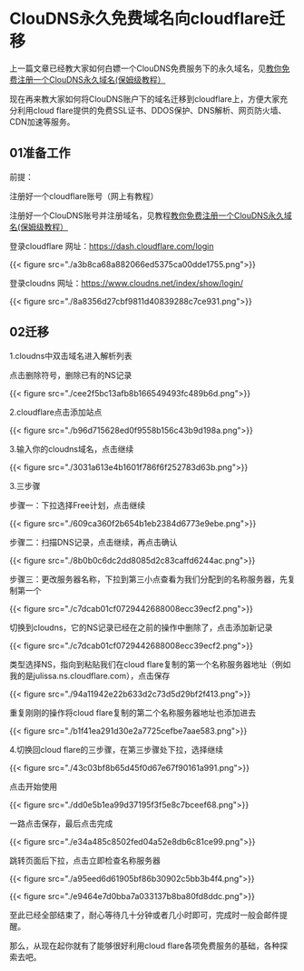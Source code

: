 # ClouDNS永久免费域名向cloudflare迁移




 上一篇文章已经教大家如何白嫖一个ClouDNS免费服务下的永久域名，见[教你免费注册一个ClouDNS永久域名(保姆级教程）](https://www.wenjie1018.cn/%E6%95%99%E4%BD%A0%E5%85%8D%E8%B4%B9%E6%B3%A8%E5%86%8C%E4%B8%80%E4%B8%AAcloudns%E6%B0%B8%E4%B9%85%E5%9F%9F%E5%90%8D/)

  现在再来教大家如何将ClouDNS账户下的域名迁移到cloudflare上，方便大家充分利用cloud flare提供的免费SSL证书、DDOS保护、DNS解析、网页防火墙、CDN加速等服务。



## 01准备工作

前提：

注册好一个cloudflare账号（网上有教程）

注册好一个ClouDNS账号并注册域名，见教程[教你免费注册一个ClouDNS永久域名(保姆级教程）](http://mp.weixin.qq.com/s?__biz=MzkyNzYzNDEzMA==&mid=2247483919&idx=1&sn=2d4098e3207688b3c6a4c1a65ad69b85&chksm=c22445b2f553cca4b58f08c6d487c8bbfeff90b63b28552b988ac9dca047481c81e2cb7a2e79&scene=21#wechat_redirect)

登录cloudflare 网址：https://dash.cloudflare.com/login



{{< figure src="./a3b8ca68a882066ed5375ca00dde1755.png">}}



登录cloudns 网址：https://www.cloudns.net/index/show/login/



{{< figure src="./8a8356d27cbf9811d40839288c7ce931.png">}}



## 02迁移



1.cloudns中双击域名进入解析列表

点击删除符号，删除已有的NS记录



{{< figure src="./cee2f5bc13afb8b166549493fc489b6d.png">}}



2.cloudflare点击添加站点



{{< figure src="./b96d715628ed0f9558b156c43b9d198a.png">}}



3.输入你的cloudns域名，点击继续



{{< figure src="./3031a613e4b1601f786f6f252783d63b.png">}}



3.三步骤

步骤一：下拉选择Free计划，点击继续



{{< figure src="./609ca360f2b654b1eb2384d6773e9ebe.png">}}



步骤二：扫描DNS记录，点击继续，再点击确认



{{< figure src="./8b0b0c6dc2dd8085d2c83caffd6244ac.png">}}



步骤三：更改服务器名称，下拉到第三小点查看为我们分配到的名称服务器，先复制第一个



{{< figure src="./c7dcab01cf0729442688008ecc39ecf2.png">}}



切换到cloudns，它的NS记录已经在之前的操作中删除了，点击添加新记录



{{< figure src="./c7dcab01cf0729442688008ecc39ecf2.png">}}



类型选择NS，指向到粘贴我们在cloud flare复制的第一个名称服务器地址（例如我的是julissa.ns.cloudflare.com），点击保存



{{< figure src="./94a11942e22b633d2c73d5d29bf2f413.png">}}



重复刚刚的操作将cloud flare复制的第二个名称服务器地址也添加进去



{{< figure src="./b1f41ea291d30e2a7725cefbe7aae583.png">}}



4.切换回cloud flare的三步骤，在第三步骤处下拉，选择继续



{{< figure src="./43c03bf8b65d45f0d67e67f90161a991.png">}}



点击开始使用



{{< figure src="./dd0e5b1ea99d37195f3f5e8c7bceef68.png">}}



一路点击保存，最后点击完成



{{< figure src="./e34a485c8502fed04a52e8db6c81ce99.png">}}



跳转页面后下拉，点击立即检查名称服务器



{{< figure src="./a95eed6d61905bf86b30902c5bb3b4f4.png">}}



{{< figure src="./e9464e7d0bba7a033137b8ba80fd8ddc.png">}}



至此已经全部结束了，耐心等待几十分钟或者几小时即可，完成时一般会邮件提醒。

那么，从现在起你就有了能够很好利用cloud flare各项免费服务的基础，各种探索去吧。


